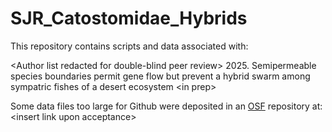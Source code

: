 # SJR_Catostomidae_Hybrids

This repository contains scripts and data associated with:

\<Author list redacted for double-blind peer review> 2025. Semipermeable species boundaries permit gene flow but prevent a hybrid swarm among sympatric fishes of a desert ecosystem \<in prep>

Some data files too large for Github were deposited in an [OSF](https://osf.io/) repository at: \<insert link upon acceptance>
